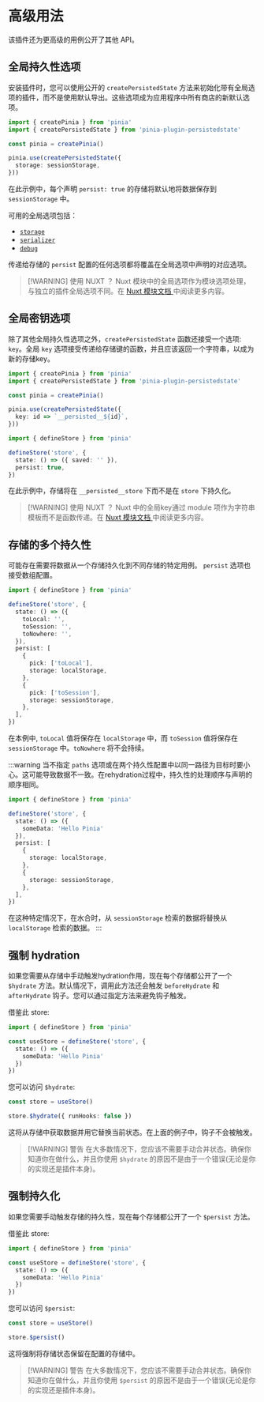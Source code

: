 # 高级用法

该插件还为更高级的用例公开了其他 API。

## 全局持久性选项

安装插件时，您可以使用公开的 `createPersistedState` 方法来初始化带有全局选项的插件，而不是使用默认导出。这些选项成为应用程序中所有商店的新默认选项。

```ts twoslash
import { createPinia } from 'pinia'
import { createPersistedState } from 'pinia-plugin-persistedstate'

const pinia = createPinia()

pinia.use(createPersistedState({
  storage: sessionStorage,
}))
```

在此示例中，每个声明 `persist: true` 的存储将默认地将数据保存到 `sessionStorage` 中。

可用的全局选项包括：
- [`storage`](/guide/config#storage)
- [`serializer`](/guide/config#serializer)
- [`debug`](/guide/config#debug)

传递给存储的 `persist` 配置的任何选项都将覆盖在全局选项中声明的对应选项。

> [!WARNING] 使用 NUXT ？
> Nuxt 模块中的全局选项作为模块选项处理，与独立的插件全局选项不同。在 [Nuxt 模块文档 ](/frameworks/nuxt)中阅读更多内容。

## 全局密钥选项

除了其他全局持久性选项之外，`createPersistedState` 函数还接受一个选项: `key`。全局 `key` 选项接受传递给存储键的函数，并且应该返回一个字符串，以成为新的存储key。

```ts twoslash
import { createPinia } from 'pinia'
import { createPersistedState } from 'pinia-plugin-persistedstate'

const pinia = createPinia()

pinia.use(createPersistedState({
  key: id => `__persisted__${id}`,
}))
```

```ts twoslash
import { defineStore } from 'pinia'

defineStore('store', {
  state: () => ({ saved: '' }),
  persist: true,
})
```

在此示例中，存储将在 `__persisted__store` 下而不是在 `store` 下持久化。

> [!WARNING] 使用 NUXT ？
> Nuxt 中的全局key通过 module 项作为字符串模板而不是函数传递。在 [Nuxt 模块文档 ](/frameworks/nuxt)中阅读更多内容。

## 存储的多个持久性

可能存在需要将数据从一个存储持久化到不同存储的特定用例。 `persist` 选项也接受数组配置。

```ts twoslash
import { defineStore } from 'pinia'

defineStore('store', {
  state: () => ({
    toLocal: '',
    toSession: '',
    toNowhere: '',
  }),
  persist: [
    {
      pick: ['toLocal'],
      storage: localStorage,
    },
    {
      pick: ['toSession'],
      storage: sessionStorage,
    },
  ],
})
```

在本例中, `toLocal` 值将保存在 `localStorage` 中，而 `toSession` 值将保存在 `sessionStorage` 中。`toNowhere` 将不会持续。

:::warning
当不指定 `paths` 选项或在两个持久性配置中以同一路径为目标时要小心。这可能导致数据不一致。在rehydration过程中，持久性的处理顺序与声明的顺序相同。

```ts twoslash
import { defineStore } from 'pinia'

defineStore('store', {
  state: () => ({
    someData: 'Hello Pinia'
  }),
  persist: [
    {
      storage: localStorage,
    },
    {
      storage: sessionStorage,
    },
  ],
})
```

在这种特定情况下，在水合时，从 `sessionStorage` 检索的数据将替换从 `localStorage` 检索的数据。
:::

## 强制 hydration

如果您需要从存储中手动触发hydration作用，现在每个存储都公开了一个 `$hydrate` 方法。默认情况下，调用此方法还会触发 `beforeHydrate` 和 `afterHydrate` 钩子。您可以通过指定方法来避免钩子触发。

借鉴此 store:

```ts twoslash
import { defineStore } from 'pinia'

const useStore = defineStore('store', {
  state: () => ({
    someData: 'Hello Pinia'
  })
})
```

您可以访问 `$hydrate`:

```ts
const store = useStore()

store.$hydrate({ runHooks: false })
```

这将从存储中获取数据并用它替换当前状态。在上面的例子中，钩子不会被触发。

> [!WARNING] 警告
> 在大多数情况下，您应该不需要手动合并状态。确保你知道你在做什么，并且你使用 `$hydrate` 的原因不是由于一个错误(无论是你的实现还是插件本身)。

## 强制持久化

如果您需要手动触发存储的持久性，现在每个存储都公开了一个 `$persist` 方法。

借鉴此 store:

```ts twoslash
import { defineStore } from 'pinia'

const useStore = defineStore('store', {
  state: () => ({
    someData: 'Hello Pinia'
  })
})
```

您可以访问 `$persist`:

```ts
const store = useStore()

store.$persist()
```

这将强制将存储状态保留在配置的存储中。

> [!WARNING] 警告
> 在大多数情况下，您应该不需要手动合并状态。确保你知道你在做什么，并且你使用 `$persist` 的原因不是由于一个错误(无论是你的实现还是插件本身)。
